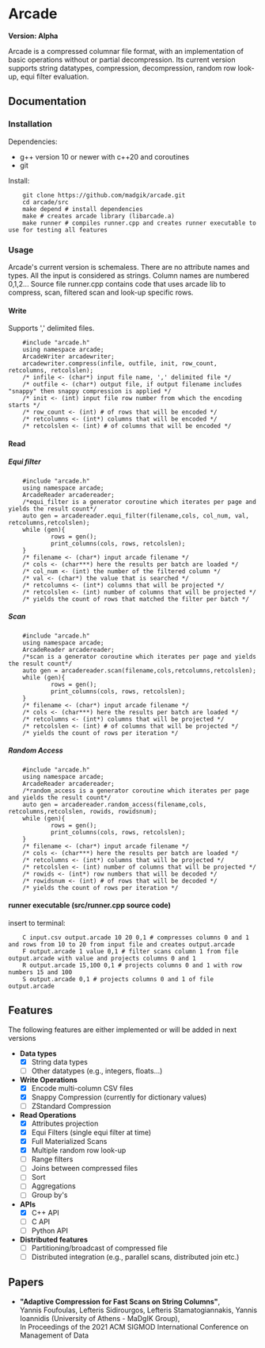 # Arcade

<b>Version: Alpha</b>

Arcade is a compressed columnar file format, with an implementation of basic operations without or partial decompression. 
Its current version supports string datatypes, compression, decompression, random row look-up, equi filter evaluation.

## Documentation

### Installation

Dependencies:

- g++ version 10 or newer with c++20 and coroutines
- git

Install:

        git clone https://github.com/madgik/arcade.git
        cd arcade/src
        make depend # install dependencies
        make # creates arcade library (libarcade.a)
        make runner # compiles runner.cpp and creates runner executable to use for testing all features

### Usage

Arcade's current version is schemaless. There are no attribute names and types. All the input is considered as strings. 
Column names are numbered 0,1,2...
Source file runner.cpp contains code that uses arcade lib to compress, scan, filtered scan and look-up specific rows.

#### Write
Supports ',' delimited files.

        #include "arcade.h"
        using namespace arcade;
        ArcadeWriter arcadewriter;
        arcadewriter.compress(infile, outfile, init, row_count, retcolumns, retcolslen);
        /* infile <- (char*) input file name, ',' delimited file */
        /* outfile <- (char*) output file, if output filename includes "snappy" then snappy compression is applied */
        /* init <- (int) input file row number from which the encoding starts */
        /* row_count <- (int) # of rows that will be encoded */
        /* retcolumns <- (int*) columns that will be encoded */
        /* retcolslen <- (int) # of columns that will be encoded */

#### Read
##### Equi filter

        #include "arcade.h"
        using namespace arcade;
        ArcadeReader arcadereader;
        /*equi_filter is a generator coroutine which iterates per page and yields the result count*/
        auto gen = arcadereader.equi_filter(filename,cols, col_num, val, retcolumns,retcolslen);
        while (gen){
                rows = gen();
                print_columns(cols, rows, retcolslen);
        }
        /* filename <- (char*) input arcade filename */
        /* cols <- (char***) here the results per batch are loaded */
        /* col_num <- (int) the number of the filtered column */
        /* val <- (char*) the value that is searched */
        /* retcolumns <- (int*) columns that will be projected */
        /* retcolslen <- (int) number of columns that will be projected */
        /* yields the count of rows that matched the filter per batch */

##### Scan

        #include "arcade.h"
        using namespace arcade;
        ArcadeReader arcadereader;
        /*scan is a generator coroutine which iterates per page and yields the result count*/
        auto gen = arcadereader.scan(filename,cols,retcolumns,retcolslen);
        while (gen){
                rows = gen();
                print_columns(cols, rows, retcolslen);
        }
        /* filename <- (char*) input arcade filename */
        /* cols <- (char***) here the results per batch are loaded */
        /* retcolumns <- (int*) columns that will be projected */
        /* retcolslen <- (int) # of columns that will be projected */
        /* yields the count of rows per iteration */

##### Random Access

        #include "arcade.h"
        using namespace arcade;
        ArcadeReader arcadereader;
        /*random_access is a generator coroutine which iterates per page and yields the result count*/
        auto gen = arcadereader.random_access(filename,cols, retcolumns,retcolslen, rowids, rowidsnum);
        while (gen){
                rows = gen();
                print_columns(cols, rows, retcolslen);
        }
        /* filename <- (char*) input arcade filename */
        /* cols <- (char***) here the results per batch are loaded */
        /* retcolumns <- (int*) columns that will be projected */
        /* retcolslen <- (int) number of columns that will be projected */
        /* rowids <- (int*) row numbers that will be decoded */
        /* rowidsnum <- (int) # of rows that will be decoded */
        /* yields the count of rows per iteration */
    
#### runner executable (src/runner.cpp source code)

insert to terminal:

        C input.csv output.arcade 10 20 0,1 # compresses columns 0 and 1 and rows from 10 to 20 from input file and creates output.arcade
        F output.arcade 1 value 0,1 # filter scans column 1 from file output.arcade with value and projects columns 0 and 1
        R output.arcade 15,100 0,1 # projects columns 0 and 1 with row numbers 15 and 100
        S output.arcade 0,1 # projects columns 0 and 1 of file output.arcade


## Features 

The following features are either implemented or will be added in next versions

- <b>Data types</b>
    - [x] String data types
    - [ ] Other datatypes (e.g., integers, floats...) 
- <b>Write Operations</b>
    - [x] Encode multi-column CSV files
    - [x] Snappy Compression (currently for dictionary values)
    - [ ] ZStandard Compression
- <b>Read Operations</b>
    - [x] Attributes projection
    - [x] Equi Filters (single equi filter at time)
    - [x] Full Materialized Scans
    - [x] Multiple random row look-up
    - [ ] Range filters
    - [ ] Joins between compressed files
    - [ ] Sort
    - [ ] Aggregations
    - [ ] Group by's
- <b>APIs</b>
    - [x] C++ API
    - [ ] C API
    - [ ] Python API 
- <b>Distributed features</b>
    - [ ] Partitioning/broadcast of compressed file
    - [ ] Distributed integration (e.g., parallel scans, distributed join etc.)

## Papers

- <b>"Adaptive Compression for Fast Scans on String Columns"</b>, <br>
Yannis Foufoulas, Lefteris Sidirourgos, Lefteris Stamatogiannakis, Yannis Ioannidis (University of Athens - MaDgIK Group), <br>
In Proceedings of the 2021 ACM SIGMOD International Conference on Management of Data
